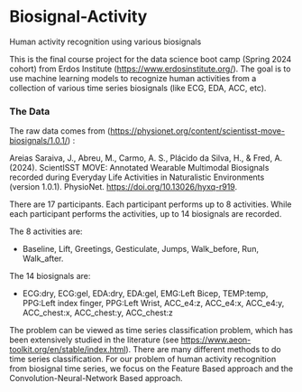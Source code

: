 # Biosignal-Activity
Human activity recognition using various biosignals 

This is the final course project for the data science boot camp (Spring 2024 cohort) from Erdos Institute (https://www.erdosinstitute.org/).
The goal is to use machine learning models to recognize human activities from a collection of various time series biosignals (like ECG, EDA, ACC, etc).


### The Data
The raw data comes from (https://physionet.org/content/scientisst-move-biosignals/1.0.1/) : 

Areias Saraiva, J., Abreu, M., Carmo, A. S., Plácido da Silva, H., & Fred, A. (2024). ScientISST MOVE: Annotated Wearable Multimodal Biosignals recorded during Everyday Life Activities in Naturalistic Environments (version 1.0.1). PhysioNet. https://doi.org/10.13026/hyxq-r919.

There are 17 participants. Each participant performs up to 8 activities. While each participant performs the activities, up to 14 biosignals are recorded. 

The 8 activities are:
* Baseline, Lift, Greetings, Gesticulate, Jumps, Walk_before, Run, Walk_after.

The 14 biosignals are:
* ECG:dry, ECG:gel, EDA:dry, EDA:gel, EMG:Left Bicep, TEMP:temp, PPG:Left index finger, PPG:Left Wrist, ACC_e4:z, ACC_e4:x, ACC_e4:y, ACC_chest:x, ACC_chest:y, ACC_chest:z

The problem can be viewed as time series classification problem, which has been extensively studied in the literature (see https://www.aeon-toolkit.org/en/stable/index.html). There are many different methods to do time series classification. For our problem of human activity recognition from biosignal time series, we focus on the Feature Based approach and the Convolution-Neural-Network Based approach. 
